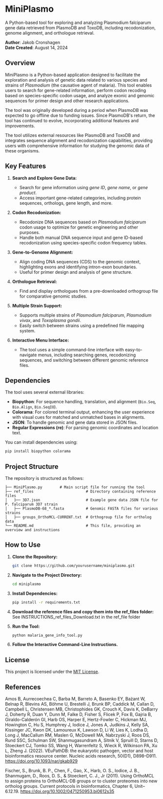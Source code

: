
# MiniPlasmo

A Python-based tool for exploring and analyzing Plasmodium falciparum gene data retrieved from PlasmoDB and ToxoDB, including recodonization, genome alignment, and orthologue retrieval.

**Author**: Jakob Cronshagen  
**Date Created**: August 14, 2024

## Overview

MiniPlasmo is a Python-based application designed to facilitate the exploration and analysis of genetic data related to various species and strains of *Plasmodium* (the causative agent of malaria). This tool enables users to search for gene-related information, perform codon recoding based on species-specific codon usage, and analyze exonic and genomic sequences for primer design and other research applications.

The tool was originally developed during a period when PlasmoDB was expected to go offline due to funding issues. Since PlasmoDB's return, the tool has continued to evolve, incorporating additional features and improvements.

The tool utilizes external resources like PlasmoDB and ToxoDB and integrates sequence alignment and recodonization capabilities, providing users with comprehensive information for studying the genomic data of these organisms.

## Key Features

1. **Search and Explore Gene Data:**
   - Search for gene information using *gene ID*, *gene name*, or *gene product*.
   - Access important gene-related categories, including protein sequences, orthologs, gene length, and more.

2. **Codon Recodonization:**
   - Recodonize DNA sequences based on *Plasmodium falciparum* codon usage to optimize for genetic engineering and other purposes.
   - Handle both manual DNA sequence input and gene ID-based recodonization using species-specific codon frequency tables.

3. **Gene-to-Genome Alignment:**
   - Align coding DNA sequences (CDS) to the genomic context, highlighting exons and identifying intron-exon boundaries.
   - Useful for primer design and analysis of gene structure.

4. **Orthologue Retrieval:**
   - Find and display orthologues from a pre-downloaded orthogroup file for comparative genomic studies.

5. **Multiple Strain Support:**
   - Supports multiple strains of *Plasmodium falciparum*, *Plasmodium vivax*, and *Toxoplasma gondii*.
   - Easily switch between strains using a predefined file mapping system.

6. **Interactive Menu Interface:**
   - The tool uses a simple command-line interface with easy-to-navigate menus, including searching genes, recodonizing sequences, and switching between different genomic reference files.

## Dependencies

The tool uses several external libraries:

- **Biopython**: For sequence handling, translation, and alignment (`Bio.Seq`, `Bio.Align`, `Bio.SeqIO`).
- **Colorama**: For colored terminal output, enhancing the user experience with visual cues for matched and unmatched bases in alignments.
- **JSON**: To handle genomic and gene data stored in JSON files.
- **Regular Expressions (re)**: For parsing genomic coordinates and location text.

You can install dependencies using:
```bash
pip install biopython colorama
```

## Project Structure

The repository is structured as follows:

```
├── MiniPlasmo.py        # Main script file for running the tool
├── ref_files                        # Directory containing reference files
│   ├── 3D7.json                     # Example gene data JSON file for P. falciparum 3D7 strain
│   ├── PlasmoDB-68_*.fasta          # Genomic FASTA files for various strains
│   ├── groups_OrthoMCL-CURRENT.txt  # Orthogroup file for ortholog data
└── README.md                        # This file, providing an overview and instructions
```

## How to Use

1. **Clone the Repository:**
   ```bash
   git clone https://github.com/yourusername/miniplasmo.git
   ```

2. **Navigate to the Project Directory:**
   ```bash
   cd miniplasmo
   ```

3. **Install Dependencies:**
   ```bash
   pip install -r requirements.txt
   ```
4. **Download the reference files and copy them into the ref_files folder:**
   See INSTRUCTIONS_ref_files_Download.txt in the ref_file folder
   
5. **Run the Tool:**
   ```bash
   python malaria_gene_info_tool.py
   ```

6. **Follow the Interactive Command-Line Instructions.**

## License

This project is licensed under the [MIT License](LICENSE).

## References

Amos B, Aurrecoechea C, Barba M, Barreto A, Basenko EY, Bażant W, Belnap R, Blevins AS, Böhme U, Brestelli J, Brunk BP, Caddick M, Callan D, Campbell L, Christensen MB, Christophides GK, Crouch K, Davis K, DeBarry J, Doherty R, Duan Y, Dunn M, Falke D, Fisher S, Flicek P, Fox B, Gajria B, Giraldo-Calderón GI, Harb OS, Harper E, Hertz-Fowler C, Hickman MJ, Howington C, Hu S, Humphrey J, Iodice J, Jones A, Judkins J, Kelly SA, Kissinger JC, Kwon DK, Lamoureux K, Lawson D, Li W, Lies K, Lodha D, Long J, MacCallum RM, Maslen G, McDowell MA, Nabrzyski J, Roos DS, Rund SSC, Schulman SW, Shanmugasundram A, Sitnik V, Spruill D, Starns D, Stoeckert CJ, Tomko SS, Wang H, Warrenfeltz S, Wieck R, Wilkinson PA, Xu L, Zheng J. (2022). VEuPathDB: the eukaryotic pathogen, vector and host bioinformatics resource center. Nucleic acids research, 50(D1), D898–D911. https://doi.org/10.1093/nar/gkab929

Fischer, S., Brunk, B. P., Chen, F., Gao, X., Harb, O. S., Iodice, J. B., Shanmugam, D., Roos, D. S., & Stoeckert, C. J., Jr (2011). Using OrthoMCL to assign proteins to OrthoMCL-DB groups or to cluster proteomes into new ortholog groups. Current protocols in bioinformatics, Chapter 6, Unit–6.12.19. https://doi.org/10.1002/0471250953.bi0612s35


